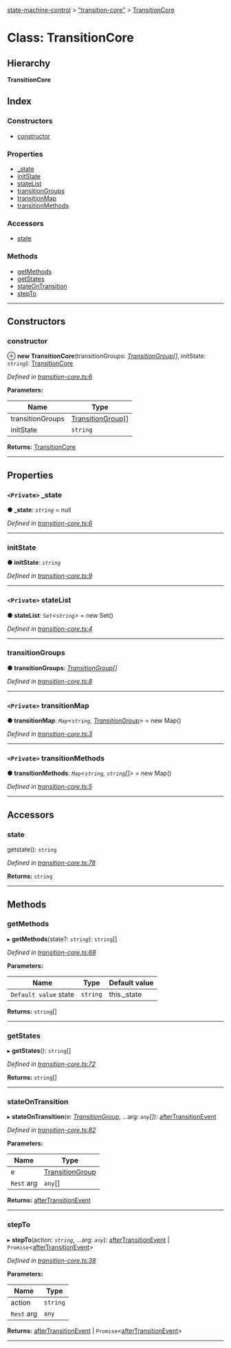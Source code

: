 [state-machine-control](../README.md) > ["transition-core"](../modules/_transition_core_.md) > [TransitionCore](../classes/_transition_core_.transitioncore.md)

# Class: TransitionCore

## Hierarchy

**TransitionCore**

## Index

### Constructors

* [constructor](_transition_core_.transitioncore.md#constructor)

### Properties

* [_state](_transition_core_.transitioncore.md#_state)
* [initState](_transition_core_.transitioncore.md#initstate)
* [stateList](_transition_core_.transitioncore.md#statelist)
* [transitionGroups](_transition_core_.transitioncore.md#transitiongroups)
* [transitionMap](_transition_core_.transitioncore.md#transitionmap)
* [transitionMethods](_transition_core_.transitioncore.md#transitionmethods)

### Accessors

* [state](_transition_core_.transitioncore.md#state)

### Methods

* [getMethods](_transition_core_.transitioncore.md#getmethods)
* [getStates](_transition_core_.transitioncore.md#getstates)
* [stateOnTransition](_transition_core_.transitioncore.md#stateontransition)
* [stepTo](_transition_core_.transitioncore.md#stepto)

---

## Constructors

<a id="constructor"></a>

###  constructor

⊕ **new TransitionCore**(transitionGroups: *[TransitionGroup](../interfaces/_transition_core_.transitiongroup.md)[]*, initState: *`string`*): [TransitionCore](_transition_core_.transitioncore.md)

*Defined in [transition-core.ts:6](https://github.com/TianyiLi/state-machine/blob/a39ee4e/src/transition-core.ts#L6)*

**Parameters:**

| Name | Type |
| ------ | ------ |
| transitionGroups | [TransitionGroup](../interfaces/_transition_core_.transitiongroup.md)[] |
| initState | `string` |

**Returns:** [TransitionCore](_transition_core_.transitioncore.md)

___

## Properties

<a id="_state"></a>

### `<Private>` _state

**● _state**: *`string`* =  null

*Defined in [transition-core.ts:6](https://github.com/TianyiLi/state-machine/blob/a39ee4e/src/transition-core.ts#L6)*

___
<a id="initstate"></a>

###  initState

**● initState**: *`string`*

*Defined in [transition-core.ts:9](https://github.com/TianyiLi/state-machine/blob/a39ee4e/src/transition-core.ts#L9)*

___
<a id="statelist"></a>

### `<Private>` stateList

**● stateList**: *`Set`<`string`>* =  new Set()

*Defined in [transition-core.ts:4](https://github.com/TianyiLi/state-machine/blob/a39ee4e/src/transition-core.ts#L4)*

___
<a id="transitiongroups"></a>

###  transitionGroups

**● transitionGroups**: *[TransitionGroup](../interfaces/_transition_core_.transitiongroup.md)[]*

*Defined in [transition-core.ts:8](https://github.com/TianyiLi/state-machine/blob/a39ee4e/src/transition-core.ts#L8)*

___
<a id="transitionmap"></a>

### `<Private>` transitionMap

**● transitionMap**: *`Map`<`string`, [TransitionGroup](../interfaces/_transition_core_.transitiongroup.md)>* =  new Map()

*Defined in [transition-core.ts:3](https://github.com/TianyiLi/state-machine/blob/a39ee4e/src/transition-core.ts#L3)*

___
<a id="transitionmethods"></a>

### `<Private>` transitionMethods

**● transitionMethods**: *`Map`<`string`, `string`[]>* =  new Map()

*Defined in [transition-core.ts:5](https://github.com/TianyiLi/state-machine/blob/a39ee4e/src/transition-core.ts#L5)*

___

## Accessors

<a id="state"></a>

###  state

getstate(): `string`

*Defined in [transition-core.ts:78](https://github.com/TianyiLi/state-machine/blob/a39ee4e/src/transition-core.ts#L78)*

**Returns:** `string`

___

## Methods

<a id="getmethods"></a>

###  getMethods

▸ **getMethods**(state?: *`string`*): `string`[]

*Defined in [transition-core.ts:68](https://github.com/TianyiLi/state-machine/blob/a39ee4e/src/transition-core.ts#L68)*

**Parameters:**

| Name | Type | Default value |
| ------ | ------ | ------ |
| `Default value` state | `string` |  this._state |

**Returns:** `string`[]

___
<a id="getstates"></a>

###  getStates

▸ **getStates**(): `string`[]

*Defined in [transition-core.ts:72](https://github.com/TianyiLi/state-machine/blob/a39ee4e/src/transition-core.ts#L72)*

**Returns:** `string`[]

___
<a id="stateontransition"></a>

###  stateOnTransition

▸ **stateOnTransition**(e: *[TransitionGroup](../interfaces/_transition_core_.transitiongroup.md)*, ...arg: *`any`[]*): [afterTransitionEvent](../modules/_main_.md#aftertransitionevent)

*Defined in [transition-core.ts:82](https://github.com/TianyiLi/state-machine/blob/a39ee4e/src/transition-core.ts#L82)*

**Parameters:**

| Name | Type |
| ------ | ------ |
| e | [TransitionGroup](../interfaces/_transition_core_.transitiongroup.md) |
| `Rest` arg | `any`[] |

**Returns:** [afterTransitionEvent](../modules/_main_.md#aftertransitionevent)

___
<a id="stepto"></a>

###  stepTo

▸ **stepTo**(action: *`string`*, ...arg: *`any`*): [afterTransitionEvent](../modules/_main_.md#aftertransitionevent) \| `Promise`<[afterTransitionEvent](../modules/_main_.md#aftertransitionevent)>

*Defined in [transition-core.ts:38](https://github.com/TianyiLi/state-machine/blob/a39ee4e/src/transition-core.ts#L38)*

**Parameters:**

| Name | Type |
| ------ | ------ |
| action | `string` |
| `Rest` arg | `any` |

**Returns:** [afterTransitionEvent](../modules/_main_.md#aftertransitionevent) \| `Promise`<[afterTransitionEvent](../modules/_main_.md#aftertransitionevent)>

___

